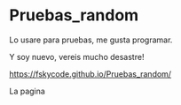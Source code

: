 # Pruebas_random
Lo usare para pruebas, me gusta programar.

Y soy nuevo, vereis mucho desastre!


https://fskycode.github.io/Pruebas_random/

La pagina
